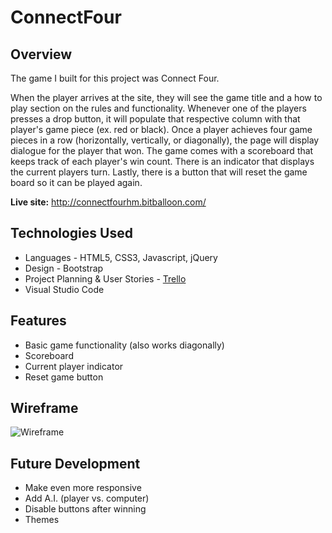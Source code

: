 # ConnectFour
## Overview

The game I built for this project was Connect Four.

When the player arrives at the site, they will see the game title and a how to play section on the rules and functionality.  Whenever one of the players presses a drop button, it will populate that respective column with that player's game piece (ex. red or black).  Once a player achieves four game pieces in a row (horizontally, vertically, or diagonally), the page will display dialogue for the player that won.  The game comes with a scoreboard that keeps track of each player's win count.  There is an indicator that displays the current players turn.  Lastly, there is a button that will reset the game board so it can be played again.

**Live site:** <http://connectfourhm.bitballoon.com/>

## Technologies Used

  * Languages - HTML5, CSS3, Javascript, jQuery
  * Design - Bootstrap
  * Project Planning & User Stories - [Trello](https://trello.com/b/thblLg4u/project-1)
  * Visual Studio Code


## Features
  * Basic game functionality (also works diagonally)
  * Scoreboard
  * Current player indicator
  * Reset game button


## Wireframe

![Wireframe](http://i.imgur.com/SRfsRx5.jpg)


## Future Development
  * Make even more responsive
  * Add A.I. (player vs. computer)
  * Disable buttons after winning
  * Themes
